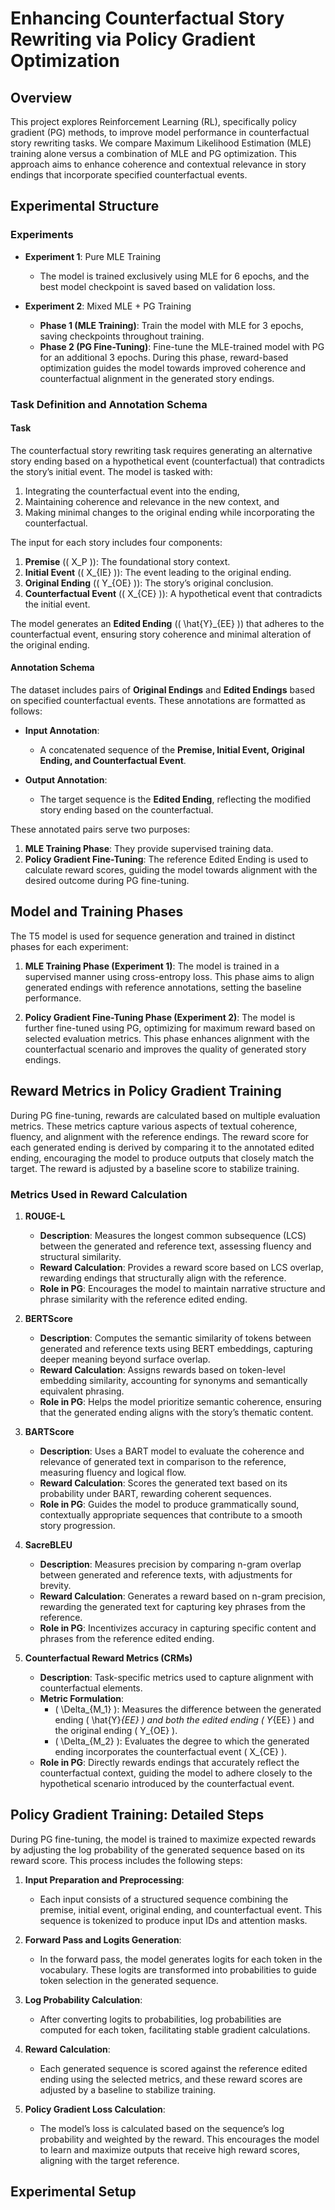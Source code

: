 # Enhancing Counterfactual Story Rewriting via Policy Gradient Optimization

## Overview
This project explores Reinforcement Learning (RL), specifically policy gradient (PG) methods, to improve model performance in counterfactual story rewriting tasks. We compare Maximum Likelihood Estimation (MLE) training alone versus a combination of MLE and PG optimization. This approach aims to enhance coherence and contextual relevance in story endings that incorporate specified counterfactual events.

## Experimental Structure

### Experiments

- **Experiment 1**: Pure MLE Training
  - The model is trained exclusively using MLE for 6 epochs, and the best model checkpoint is saved based on validation loss.
  
- **Experiment 2**: Mixed MLE + PG Training
  - **Phase 1 (MLE Training)**: Train the model with MLE for 3 epochs, saving checkpoints throughout training.
  - **Phase 2 (PG Fine-Tuning)**: Fine-tune the MLE-trained model with PG for an additional 3 epochs. During this phase, reward-based optimization guides the model towards improved coherence and counterfactual alignment in the generated story endings.

### Task Definition and Annotation Schema

#### Task

The counterfactual story rewriting task requires generating an alternative story ending based on a hypothetical event (counterfactual) that contradicts the story’s initial event. The model is tasked with:
1. Integrating the counterfactual event into the ending,
2. Maintaining coherence and relevance in the new context, and
3. Making minimal changes to the original ending while incorporating the counterfactual.

The input for each story includes four components:
1. **Premise** (\( X_P \)): The foundational story context.
2. **Initial Event** (\( X_{IE} \)): The event leading to the original ending.
3. **Original Ending** (\( Y_{OE} \)): The story’s original conclusion.
4. **Counterfactual Event** (\( X_{CE} \)): A hypothetical event that contradicts the initial event.

The model generates an **Edited Ending** (\( \hat{Y}_{EE} \)) that adheres to the counterfactual event, ensuring story coherence and minimal alteration of the original ending.

#### Annotation Schema

The dataset includes pairs of **Original Endings** and **Edited Endings** based on specified counterfactual events. These annotations are formatted as follows:

- **Input Annotation**:
  - A concatenated sequence of the **Premise, Initial Event, Original Ending, and Counterfactual Event**.
  
- **Output Annotation**:
  - The target sequence is the **Edited Ending**, reflecting the modified story ending based on the counterfactual.

These annotated pairs serve two purposes:
1. **MLE Training Phase**: They provide supervised training data.
2. **Policy Gradient Fine-Tuning**: The reference Edited Ending is used to calculate reward scores, guiding the model towards alignment with the desired outcome during PG fine-tuning.

## Model and Training Phases

The T5 model is used for sequence generation and trained in distinct phases for each experiment:

1. **MLE Training Phase (Experiment 1)**: The model is trained in a supervised manner using cross-entropy loss. This phase aims to align generated endings with reference annotations, setting the baseline performance.
  
2. **Policy Gradient Fine-Tuning Phase (Experiment 2)**: The model is further fine-tuned using PG, optimizing for maximum reward based on selected evaluation metrics. This phase enhances alignment with the counterfactual scenario and improves the quality of generated story endings.

## Reward Metrics in Policy Gradient Training

During PG fine-tuning, rewards are calculated based on multiple evaluation metrics. These metrics capture various aspects of textual coherence, fluency, and alignment with the reference endings. The reward score for each generated ending is derived by comparing it to the annotated edited ending, encouraging the model to produce outputs that closely match the target. The reward is adjusted by a baseline score to stabilize training.

### Metrics Used in Reward Calculation

1. **ROUGE-L**
   - **Description**: Measures the longest common subsequence (LCS) between the generated and reference text, assessing fluency and structural similarity.
   - **Reward Calculation**: Provides a reward score based on LCS overlap, rewarding endings that structurally align with the reference.
   - **Role in PG**: Encourages the model to maintain narrative structure and phrase similarity with the reference edited ending.

2. **BERTScore**
   - **Description**: Computes the semantic similarity of tokens between generated and reference texts using BERT embeddings, capturing deeper meaning beyond surface overlap.
   - **Reward Calculation**: Assigns rewards based on token-level embedding similarity, accounting for synonyms and semantically equivalent phrasing.
   - **Role in PG**: Helps the model prioritize semantic coherence, ensuring that the generated ending aligns with the story’s thematic content.

3. **BARTScore**
   - **Description**: Uses a BART model to evaluate the coherence and relevance of generated text in comparison to the reference, measuring fluency and logical flow.
   - **Reward Calculation**: Scores the generated text based on its probability under BART, rewarding coherent sequences.
   - **Role in PG**: Guides the model to produce grammatically sound, contextually appropriate sequences that contribute to a smooth story progression.

4. **SacreBLEU**
   - **Description**: Measures precision by comparing n-gram overlap between generated and reference texts, with adjustments for brevity.
   - **Reward Calculation**: Generates a reward based on n-gram precision, rewarding the generated text for capturing key phrases from the reference.
   - **Role in PG**: Incentivizes accuracy in capturing specific content and phrases from the reference edited ending.

5. **Counterfactual Reward Metrics (CRMs)**
   - **Description**: Task-specific metrics used to capture alignment with counterfactual elements.
   - **Metric Formulation**:
     - \( \Delta_{M_1} \): Measures the difference between the generated ending \( \hat{Y}_{EE} \) and both the edited ending \( Y_{EE} \) and the original ending \( Y_{OE} \).
     - \( \Delta_{M_2} \): Evaluates the degree to which the generated ending incorporates the counterfactual event \( X_{CE} \).
   - **Role in PG**: Directly rewards endings that accurately reflect the counterfactual context, guiding the model to adhere closely to the hypothetical scenario introduced by the counterfactual event.

## Policy Gradient Training: Detailed Steps

During PG fine-tuning, the model is trained to maximize expected rewards by adjusting the log probability of the generated sequence based on its reward score. This process includes the following steps:

1. **Input Preparation and Preprocessing**:
   - Each input consists of a structured sequence combining the premise, initial event, original ending, and counterfactual event. This sequence is tokenized to produce input IDs and attention masks.

2. **Forward Pass and Logits Generation**:
   - In the forward pass, the model generates logits for each token in the vocabulary. These logits are transformed into probabilities to guide token selection in the generated sequence.

3. **Log Probability Calculation**:
   - After converting logits to probabilities, log probabilities are computed for each token, facilitating stable gradient calculations.

4. **Reward Calculation**:
   - Each generated sequence is scored against the reference edited ending using the selected metrics, and these reward scores are adjusted by a baseline to stabilize training.

5. **Policy Gradient Loss Calculation**:
   - The model’s loss is calculated based on the sequence’s log probability and weighted by the reward. This encourages the model to learn and maximize outputs that receive high reward scores, aligning with the target reference.

## Experimental Setup


